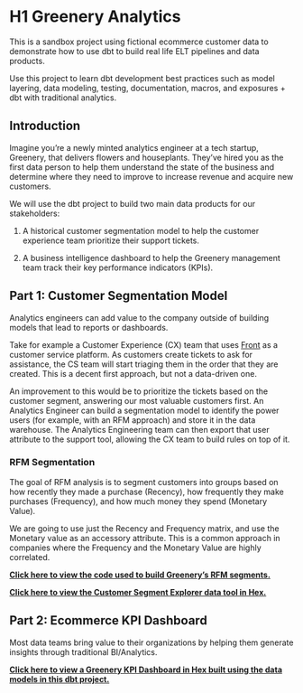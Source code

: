 # H1 Greenery Analytics

This is a sandbox project using fictional ecommerce customer data to demonstrate how to use dbt to build real life ELT pipelines and data products.

Use this project to learn dbt development best practices such as model layering, data modeling, testing, documentation, macros, and exposures + dbt with traditional analytics.

## Introduction

Imagine you’re a newly minted analytics engineer at a tech startup, Greenery, that delivers flowers and houseplants. They’ve hired you as the first data person to help them understand the state of the business and determine where they need to improve to increase revenue and acquire new customers.

We will use the dbt project to build two main data products for our stakeholders:

1.  A historical customer segmentation model to help the customer experience team prioritize their support tickets.
    
2.  A business intelligence dashboard to help the Greenery management team track their key performance indicators (KPIs).
 
## Part 1: Customer Segmentation Model

 Analytics engineers can add value to the company outside of building models that lead to reports or dashboards.

Take for example a Customer Experience (CX) team that uses [Front](https://front.com/) as a customer service platform. As customers create tickets to ask for assistance, the CS team will start triaging them in the order that they are created. This is a decent first approach, but not a data-driven one.

An improvement to this would be to prioritize the tickets based on the customer segment, answering our most valuable customers first. An Analytics Engineer can build a segmentation model to identify the power users (for example, with an RFM approach) and store it in the data warehouse. The Analytics Engineering team can then export that user attribute to the support tool, allowing the CX team to build rules on top of it.

### RFM Segmentation

The goal of RFM analysis is to segment customers into groups based on how recently they made a purchase (Recency), how frequently they make purchases (Frequency), and how much money they spend (Monetary Value).

We are going to use just the Recency and Frequency matrix, and use the Monetary value as an accessory attribute. This is a common approach in companies where the Frequency and the Monetary Value are highly correlated.

**[Click here to view the code used to build Greenery’s RFM segments.](https://github.com/saneel-prabhu/data-projects/blob/main/models/marts/fct_hourly_rfm_segments.sql)**

**[Click here to view the Customer Segment Explorer data tool in Hex.](https://app.hex.tech/c437601f-be32-4d9d-9980-40b0221d3d57/app/2afd8b70-1b4d-434d-95a4-bb2c412dd6ee/latest)**


## Part 2: Ecommerce KPI Dashboard

Most data teams bring value to their organizations by helping them generate insights through traditional BI/Analytics.
  
**[Click here to view a Greenery KPI Dashboard in Hex built using the data models in this dbt project.](https://app.hex.tech/c437601f-be32-4d9d-9980-40b0221d3d57/app/8722a823-f110-4f92-9757-883090983fb9/latest)**

